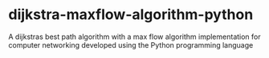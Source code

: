 # dijkstra-maxflow-algorithm-python
A dijkstras best path algorithm with a max flow algorithm implementation for computer networking developed using the Python programming language
